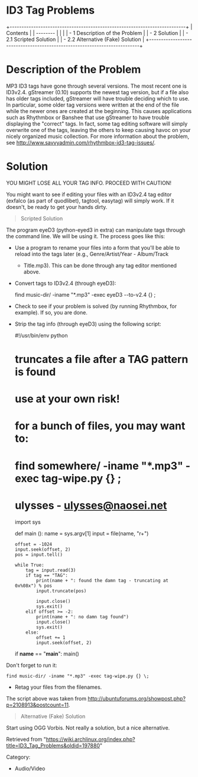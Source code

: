 ID3 Tag Problems
================

  

+--------------------------------------------------------------------------+
| Contents                                                                 |
| --------                                                                 |
|                                                                          |
| -   1 Description of the Problem                                         |
| -   2 Solution                                                           |
|     -   2.1 Scripted Solution                                            |
|     -   2.2 Alternative (Fake) Solution                                  |
+--------------------------------------------------------------------------+

Description of the Problem
==========================

MP3 ID3 tags have gone through several versions. The most recent one is
ID3v2.4. gStreamer (0.10) supports the newest tag version, but if a file
also has older tags included, gStreamer will have trouble deciding which
to use. In particular, some older tag versions were written at the end
of the file while the newer ones are created at the beginning. This
causes applications such as Rhythmbox or Banshee that use gStreamer to
have trouble displaying the "correct" tags. In fact, some tag editing
software will simply overwrite one of the tags, leaving the others to
keep causing havoc on your nicely organized music collection. For more
information about the problem, see
http://www.savvyadmin.com/rhythmbox-id3-tag-issues/.

Solution
========

YOU MIGHT LOSE ALL YOUR TAG INFO. PROCEED WITH CAUTION!

You might want to see if editing your files with an ID3v2.4 tag editor
(exfalco (as part of quodlibet), tagtool, easytag) will simply work. If
it doesn't, be ready to get your hands dirty.

> Scripted Solution

The program eyeD3 (python-eyed3 in extra) can manipulate tags through
the command line. We will be using it. The process goes like this:

-   Use a program to rename your files into a form that you'll be able
    to reload into the tags later (e.g., Genre/Artist/Year - Album/Track
    - Title.mp3). This can be done through any tag editor mentioned
    above.
-   Convert tags to ID3v2.4 (through eyeD3):

     find music-dir/ -iname "*.mp3" -exec eyeD3 --to-v2.4 {} \;

-   Check to see if your problem is solved (by running Rhythmbox, for
    example). If so, you are done.
-   Strip the tag info (through eyeD3) using the following script:

    #!/usr/bin/env python

    # truncates a file after a TAG pattern is found
    # use at your own risk!
    #
    # for a bunch of files, you may want to:
    # find somewhere/ -iname "*.mp3" -exec tag-wipe.py {} \;
    #
    # ulysses - ulysses@naosei.net

    import sys

    def main ():
    	name = sys.argv[1]
    	input = file(name, "r+")

    	offset = -1024
    	input.seek(offset, 2)
    	pos = input.tell()
    	
    	while True:
    		tag = input.read(3)
    		if tag == "TAG":
    			print(name + ": found the damn tag - truncating at 0x%08x") % pos
    			input.truncate(pos)

    			input.close()
    			sys.exit()
    		elif offset >= -2:
    			print(name + ": no damn tag found")
    			input.close()
    			sys.exit()
    		else:
    			offset += 1
    			input.seek(offset, 2)
    	
    if __name__ == "__main__":
    	main()

Don't forget to run it:

    find music-dir/ -iname "*.mp3" -exec tag-wipe.py {} \;

-   Retag your files from the filenames.

The script above was taken from
http://ubuntuforums.org/showpost.php?p=2108913&postcount=11.

> Alternative (Fake) Solution

Start using OGG Vorbis. Not really a solution, but a nice alternative.

Retrieved from
"https://wiki.archlinux.org/index.php?title=ID3_Tag_Problems&oldid=197880"

Category:

-   Audio/Video
